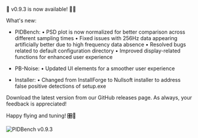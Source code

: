 📢 v0.9.3 is now available! 🚁✨

What's new:
- PIDBench: 
  • PSD plot is now normalized for better comparison across different sampling times
  • Fixed issues with 256Hz data appearing artificially better due to high frequency data absence
  • Resolved bugs related to default configuration directory
  • Improved display-related functions for enhanced user experience

- PB-Noise: 
  • Updated UI elements for a smoother user experience

- Installer:
  • Changed from InstallForge to Nullsoft installer to address false positive detections of setup.exe

Download the latest version from our GitHub releases page. As always, your feedback is appreciated!

Happy flying and tuning! 🎛️🔧

![PIDBench v0.9.3](https://github.com/redjacketKR/PIDBench/releases/download/v0.9.3/python_OnVLHnP4yU.png)
